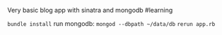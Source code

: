 Very basic blog app with sinatra and mongodb #learning

`bundle install`
run mongodb: `mongod --dbpath ~/data/db`
`rerun app.rb`